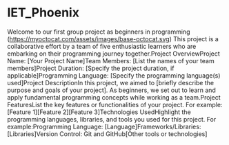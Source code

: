 # IET_Phoenix

Welcome to our first group project as beginners in programming  (https://myoctocat.com/assets/images/base-octocat.svg) This project is a collaborative effort by a team of five enthusiastic learners who are embarking on their programming journey together.Project OverviewProject Name: [Your Project Name]Team Members: [List the names of your team members]Project Duration: [Specify the project duration, if applicable]Programming Language: [Specify the programming language(s) used]Project DescriptionIn this project, we aimed to [briefly describe the purpose and goals of your project]. As beginners, we set out to learn and apply fundamental programming concepts while working as a team.Project FeaturesList the key features or functionalities of your project. For example:[Feature 1][Feature 2][Feature 3]Technologies UsedHighlight the programming languages, libraries, and tools you used for this project. For example:Programming Language: [Language]Frameworks/Libraries: [Libraries]Version Control: Git and GitHub[Other tools or technologies]
